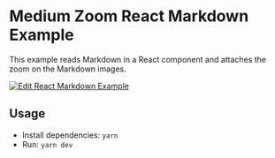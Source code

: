 # Medium Zoom React Markdown Example

This example reads Markdown in a React component and attaches the zoom on the Markdown images.

[![Edit React Markdown Example](https://codesandbox.io/static/img/play-codesandbox.svg)](https://codesandbox.io/s/github/francoischalifour/medium-zoom/tree/master/examples/react-markdown?file=/src/App.tsx)

## Usage

- Install dependencies: `yarn`
- Run: `yarn dev`
